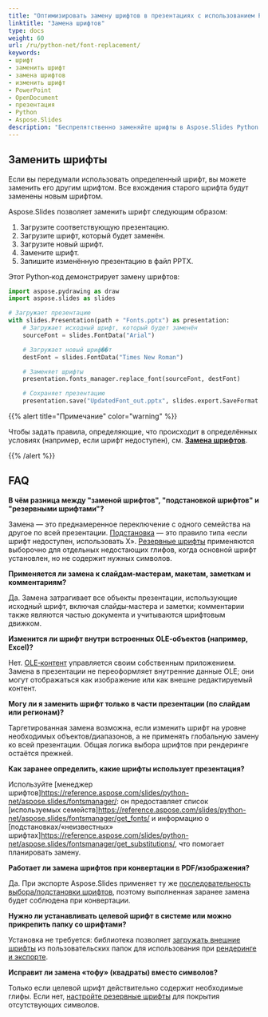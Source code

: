 ```yaml
---
title: "Оптимизировать замену шрифтов в презентациях с использованием Python"
linktitle: "Замена шрифтов"
type: docs
weight: 60
url: /ru/python-net/font-replacement/
keywords:
- шрифт
- заменить шрифт
- замена шрифтов
- изменить шрифт
- PowerPoint
- OpenDocument
- презентация
- Python
- Aspose.Slides
description: "Беспрепятственно заменяйте шрифты в Aspose.Slides Python через .NET, чтобы обеспечить единообразную типографику в презентациях PowerPoint и OpenDocument."
---
```


## **Заменить шрифты**

Если вы передумали использовать определенный шрифт, вы можете заменить его другим шрифтом. Все вхождения старого шрифта будут заменены новым шрифтом. 

Aspose.Slides позволяет заменить шрифт следующим образом:

1. Загрузите соответствующую презентацию. 
2. Загрузите шрифт, который будет заменён. 
3. Загрузите новый шрифт. 
4. Замените шрифт. 
5. Запишите изменённую презентацию в файл PPTX. 

Этот Python‑код демонстрирует замену шрифтов:

```py
import aspose.pydrawing as draw
import aspose.slides as slides

# Загружает презентацию
with slides.Presentation(path + "Fonts.pptx") as presentation:
    # Загружает исходный шрифт, который будет заменён
    sourceFont = slides.FontData("Arial")

    # Загружает новый шриф��т
    destFont = slides.FontData("Times New Roman")

    # Заменяет шрифты
    presentation.fonts_manager.replace_font(sourceFont, destFont)

    # Сохраняет презентацию
    presentation.save("UpdatedFont_out.pptx", slides.export.SaveFormat.PPTX)
```

{{% alert title="Примечание" color="warning" %}} 

Чтобы задать правила, определяющие, что происходит в определённых условиях (например, если шрифт недоступен), см. [**Замена шрифтов**](/slides/ru/python-net/font-substitution/). 

{{% /alert %}}

## **FAQ**

**В чём разница между "заменой шрифтов", "подстановкой шрифтов" и "резервными шрифтами"?**

Замена — это преднамеренное переключение с одного семейства на другое по всей презентации. [Подстановка](/slides/ru/python-net/font-substitution/) — это правило типа «если шрифт недоступен, использовать X». [Резервные шрифты](/slides/ru/python-net/fallback-font/) применяются выборочно для отдельных недостающих глифов, когда основной шрифт установлен, но не содержит нужных символов.

**Применяется ли замена к слайдам‑мастерам, макетам, заметкам и комментариям?**

Да. Замена затрагивает все объекты презентации, использующие исходный шрифт, включая слайды‑мастера и заметки; комментарии также являются частью документа и учитываются шрифтовым движком.

**Изменится ли шрифт внутри встроенных OLE‑объектов (например, Excel)?**

Нет. [OLE‑контент](/slides/ru/python-net/manage-ole/) управляется своим собственным приложением. Замена в презентации не переоформляет внутренние данные OLE; они могут отображаться как изображение или как внешне редактируемый контент.

**Могу ли я заменить шрифт только в части презентации (по слайдам или регионам)?**

Таргетированная замена возможна, если изменить шрифт на уровне необходимых объектов/диапазонов, а не применять глобальную замену ко всей презентации. Общая логика выбора шрифтов при рендеринге остаётся прежней.

**Как заранее определить, какие шрифты использует презентация?**

Используйте [менеджер шрифтов]https://reference.aspose.com/slides/python-net/aspose.slides/fontsmanager/: он предоставляет список [используемых семейств]https://reference.aspose.com/slides/python-net/aspose.slides/fontsmanager/get_fonts/ и информацию о [подстановках/«неизвестных» шрифтах]https://reference.aspose.com/slides/python-net/aspose.slides/fontsmanager/get_substitutions/, что помогает планировать замену.

**Работает ли замена шрифтов при конвертации в PDF/изображения?**

Да. При экспорте Aspose.Slides применяет ту же [последовательность выбора/подстановки шрифтов](/slides/ru/python-net/font-selection-sequence/), поэтому выполненная заранее замена будет соблюдена при конвертации.

**Нужно ли устанавливать целевой шрифт в системе или можно прикрепить папку со шрифтами?**

Установка не требуется: библиотека позволяет [загружать внешние шрифты](/slides/ru/python-net/custom-font/) из пользовательских папок для использования при [рендеринге и экспорте](/slides/ru/python-net/convert-powerpoint/).

**Исправит ли замена «тофу» (квадраты) вместо символов?**

Только если целевой шрифт действительно содержит необходимые глифы. Если нет, [настройте резервные шрифты](/slides/ru/python-net/fallback-font/) для покрытия отсутствующих символов.